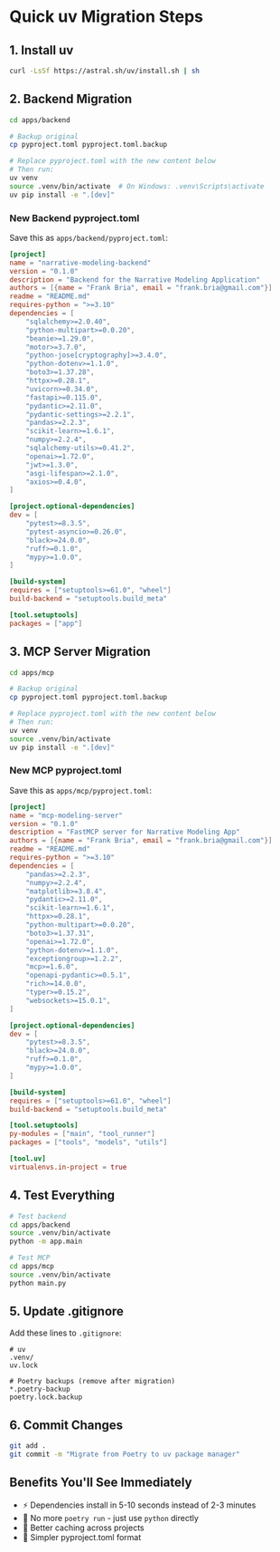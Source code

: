 # Quick uv Migration Steps

## 1. Install uv
```bash
curl -LsSf https://astral.sh/uv/install.sh | sh
```

## 2. Backend Migration

```bash
cd apps/backend

# Backup original
cp pyproject.toml pyproject.toml.backup

# Replace pyproject.toml with the new content below
# Then run:
uv venv
source .venv/bin/activate  # On Windows: .venv\Scripts\activate
uv pip install -e ".[dev]"
```

### New Backend pyproject.toml
Save this as `apps/backend/pyproject.toml`:

```toml
[project]
name = "narrative-modeling-backend"
version = "0.1.0"
description = "Backend for the Narrative Modeling Application"
authors = [{name = "Frank Bria", email = "frank.bria@gmail.com"}]
readme = "README.md"
requires-python = ">=3.10"
dependencies = [
    "sqlalchemy>=2.0.40",
    "python-multipart>=0.0.20",
    "beanie>=1.29.0",
    "motor>=3.7.0",
    "python-jose[cryptography]>=3.4.0",
    "python-dotenv>=1.1.0",
    "boto3>=1.37.28",
    "httpx>=0.28.1",
    "uvicorn>=0.34.0",
    "fastapi>=0.115.0",
    "pydantic>=2.11.0",
    "pydantic-settings>=2.2.1",
    "pandas>=2.2.3",
    "scikit-learn>=1.6.1",
    "numpy>=2.2.4",
    "sqlalchemy-utils>=0.41.2",
    "openai>=1.72.0",
    "jwt>=1.3.0",
    "asgi-lifespan>=2.1.0",
    "axios>=0.4.0",
]

[project.optional-dependencies]
dev = [
    "pytest>=8.3.5",
    "pytest-asyncio>=0.26.0",
    "black>=24.0.0",
    "ruff>=0.1.0",
    "mypy>=1.0.0",
]

[build-system]
requires = ["setuptools>=61.0", "wheel"]
build-backend = "setuptools.build_meta"

[tool.setuptools]
packages = ["app"]
```

## 3. MCP Server Migration

```bash
cd apps/mcp

# Backup original
cp pyproject.toml pyproject.toml.backup

# Replace pyproject.toml with the new content below
# Then run:
uv venv
source .venv/bin/activate
uv pip install -e ".[dev]"
```

### New MCP pyproject.toml
Save this as `apps/mcp/pyproject.toml`:

```toml
[project]
name = "mcp-modeling-server"
version = "0.1.0"
description = "FastMCP server for Narrative Modeling App"
authors = [{name = "Frank Bria", email = "frank.bria@gmail.com"}]
readme = "README.md"
requires-python = ">=3.10"
dependencies = [
    "pandas>=2.2.3",
    "numpy>=2.2.4",
    "matplotlib>=3.8.4",
    "pydantic>=2.11.0",
    "scikit-learn>=1.6.1",
    "httpx>=0.28.1",
    "python-multipart>=0.0.20",
    "boto3>=1.37.31",
    "openai>=1.72.0",
    "python-dotenv>=1.1.0",
    "exceptiongroup>=1.2.2",
    "mcp>=1.6.0",
    "openapi-pydantic>=0.5.1",
    "rich>=14.0.0",
    "typer>=0.15.2",
    "websockets>=15.0.1",
]

[project.optional-dependencies]
dev = [
    "pytest>=8.3.5",
    "black>=24.0.0",
    "ruff>=0.1.0",
    "mypy>=1.0.0",
]

[build-system]
requires = ["setuptools>=61.0", "wheel"]
build-backend = "setuptools.build_meta"

[tool.setuptools]
py-modules = ["main", "tool_runner"]
packages = ["tools", "models", "utils"]

[tool.uv]
virtualenvs.in-project = true
```

## 4. Test Everything

```bash
# Test backend
cd apps/backend
source .venv/bin/activate
python -m app.main

# Test MCP
cd apps/mcp  
source .venv/bin/activate
python main.py
```

## 5. Update .gitignore

Add these lines to `.gitignore`:
```
# uv
.venv/
uv.lock

# Poetry backups (remove after migration)
*.poetry-backup
poetry.lock.backup
```

## 6. Commit Changes

```bash
git add .
git commit -m "Migrate from Poetry to uv package manager"
```

## Benefits You'll See Immediately
- ⚡ Dependencies install in 5-10 seconds instead of 2-3 minutes
- 🚀 No more `poetry run` - just use `python` directly
- 💾 Better caching across projects
- 🔧 Simpler pyproject.toml format